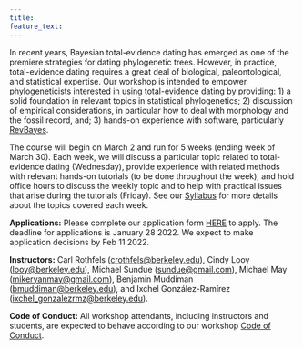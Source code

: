```yaml
---
title:
feature_text:
---
```


In recent years, Bayesian total-evidence dating has emerged as one of the premiere strategies for dating phylogenetic trees.
However, in practice, total-evidence dating requires a great deal of biological, paleontological, and statistical expertise.
Our workshop is intended to empower phylogeneticists interested in using total-evidence dating by providing: 1) a solid foundation in relevant topics in statistical phylogenetics; 2) discussion of empirical considerations, in particular how to deal with morphology and the fossil record, and; 3) hands-on experience with software, particularly [RevBayes](https://revbayes.github.io/).

The course will begin on March 2 and run for 5 weeks (ending week of March 30).
Each week, we will discuss a particular topic related to total-evidence dating (Wednesday), provide experience with related methods with relevant hands-on tutorials (to be done throughout the week), and hold office hours to discuss the weekly topic and to help with practical issues that arise during the tutorials (Friday).
See our [Syllabus]({{site.baseurl}}/syllabus) for more details about the topics covered each week.

**Applications:** Please complete our application form [HERE](ADDRESS) to apply. The deadline for applications is January 28 2022. We expect to make application decisions by Feb 11 2022.

**Instructors:** Carl Rothfels ([crothfels@berkeley.edu](mailto:crothfels@berkeley.edu)), Cindy Looy ([looy@berkeley.edu](mailto:looy@berkeley.edu)), Michael Sundue ([sundue@gmail.com](mailto:sundue@gmail.com)), Michael May ([mikeryanmay@gmail.com](mailto:mikeryanmay@gmail.com)), Benjamin Muddiman ([bmuddiman@berkeley.edu](mailto:bmuddiman@berkeley.edu)), and Ixchel Gonz&aacute;lez-Ram&iacute;rez ([ixchel_gonzalezrmz@berkeley.edu](mailto:ixchel_gonzalezrmz@berkeley.edu)).

**Code of Conduct:** All workshop attendants, including instructors and students, are expected to behave according to our workshop [Code of Conduct]({{site.baseurl}}/coc).
